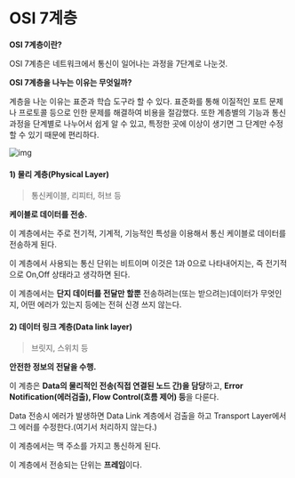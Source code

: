 # OSI 7계층

**OSI 7계층이란?**

OSI 7계층은 네트워크에서 통신이 일어나는 과정을 7단계로 나눈것.



**OSI 7계층을 나누는 이유는 무엇일까?**

계층을 나눈 이유는 표준과 학습 도구라 할 수 있다. 표준화를 통해 이질적인 포트 문제나 프로토콜 등으로 인한 문제를 해결하여 비용을 절감했다. 또한 계층별의 기능과 통신 과정을 단계별로 나누어서 쉽게 알 수 있고, 특정한 곳에 이상이 생기면 그 단계만 수정할 수 있기 때문에 편리하다.



![img](https://k.kakaocdn.net/dn/biABxJ/btqCSg6pur6/DyHXyO0f9kReVvxn3YILe1/img.jpg)

#### **1) 물리 계층(Physical Layer)**

> 통신케이블, 리피터, 허브 등

**케이블로 데이터를 전송.**



이 계층에서는 주로 전기적, 기계적, 기능적인 특성을 이용해서 통신 케이블로 데이터를 전송하게 된다. 

이 계층에서 사용되는 통신 단위는 비트이며 이것은 1과 0으로 나타내어지는, 즉 전기적으로 On,Off 상태라고 생각하면 된다.

이 계층에서는 **단지 데이터를 전달만 할뿐** 전송하려는(또는 받으려는)데이터가 무엇인지, 어떤 에러가 있는지 등에는 전혀 신경 쓰지 않는다.



#### **2) 데이터 링크 계층(Data link layer)**

> 브릿지, 스위치 등

**안전한 정보의 전달을 수행.**



이 계층은 **Data의 물리적인 전송(직접 연결된 노드 간)을 담당**하고, **Error Notification(에러검출), Flow Control(흐름 제어) 등**을 다룬다. 

Data 전송시 에러가 발생하면 Data Link 계층에서 검출을 하고 Transport Layer에서 그 에러를 수정한다.(여기서 처리하지 않는다.)

이 계층에서는 맥 주소를 가지고 통신하게 된다.

이 계층에서 전송되는 단위는 **프레임**이다.